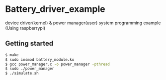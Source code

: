 # Battery_driver_example
device driver(kernel) &amp; power manager(user) system programming example (Using raspberrypi)

## Getting started
```sh
$ make
$ sudo insmod battery_module.ko
$ gcc power_manager.c -o power_manager -pthread
$ sudo ./power_manager
$ ./simulate.sh
```
